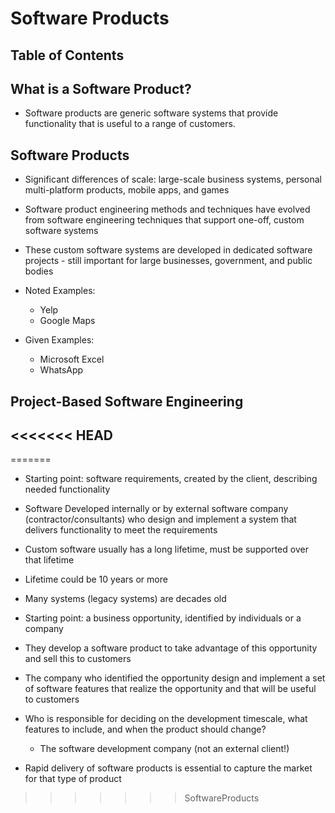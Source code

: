 # Software Products

## Table of Contents

## What is a Software Product?

- Software products are generic software systems that provide functionality that is useful to a range of customers. 

## Software Products

- Significant differences of scale: large-scale business systems, personal multi-platform products, mobile apps, and games
- Software product engineering methods and techniques have evolved from software engineering techniques that support one-off, custom software systems
- These custom software systems are developed in dedicated software projects - still important for large businesses, government, and public bodies

- Noted Examples:
    - Yelp
    - Google Maps

- Given Examples:
    - Microsoft Excel
    - WhatsApp

## Project-Based Software Engineering

<<<<<<< HEAD
- 
=======
- Starting point: software requirements, created by the client, describing needed functionality 
- Software Developed internally or by external software company (contractor/consultants) who design and implement a system that delivers functionality to meet the requirements
- Custom software usually has a long lifetime, must be supported over that lifetime
- Lifetime could be 10 years or more
- Many systems (legacy systems) are decades old

- Starting point: a business opportunity, identified by individuals or a company
- They develop a software product to take advantage of this opportunity and sell this to customers
- The company who identified the opportunity design and implement a set of software features that realize the opportunity and that will be useful to customers

- Who is responsible for deciding on the development timescale, what features to include, and when the product should change?
    - The software development company (not an external client!)
- Rapid delivery of software products is essential to capture the market for that type of product 
>>>>>>> SoftwareProducts
